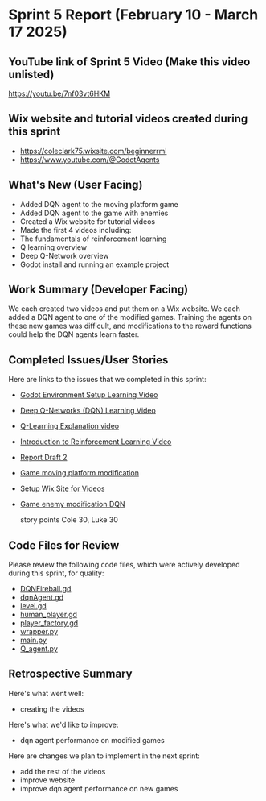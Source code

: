 # Sprint 5 Report (February 10 - March 17 2025)

## YouTube link of Sprint 5 Video (Make this video unlisted)

https://youtu.be/7nf03vt6HKM

## Wix website and tutorial videos created during this sprint
* https://coleclark75.wixsite.com/beginnerrml
* https://www.youtube.com/@GodotAgents

## What's New (User Facing)
* Added DQN agent to the moving platform game
* Added DQN agent to the game with enemies
* Created a Wix website for tutorial videos
* Made the first 4 videos including:
*   The fundamentals of reinforcement learning
*   Q learning overview
*   Deep Q-Network overview
*   Godot install and running an example project

## Work Summary (Developer Facing)
We each created two videos and put them on a Wix website. We each added a DQN agent to one of the modified games. Training the agents on these new games was difficult, and modifications to the reward functions could help the DQN agents learn faster.

## Completed Issues/User Stories
Here are links to the issues that we completed in this sprint:
* [Godot Environment Setup Learning Video](https://github.com/users/luwke1/projects/2/views/1?pane=issue&itemId=101702522&issue=luwke1%7Cgodot-agents%7C64)
* [Deep Q-Networks (DQN) Learning Video](https://github.com/users/luwke1/projects/2/views/1?pane=issue&itemId=101702452&issue=luwke1%7Cgodot-agents%7C63)
* [Q-Learning Explanation video](https://github.com/users/luwke1/projects/2/views/1?pane=issue&itemId=101702361&issue=luwke1%7Cgodot-agents%7C62)
* [Introduction to Reinforcement Learning Video](https://github.com/users/luwke1/projects/2?pane=issue&itemId=101702243)
* [Report Draft 2](https://github.com/users/luwke1/projects/2?pane=issue&itemId=97095634)
* [Game moving platform modification](https://github.com/users/luwke1/projects/2/views/1?pane=issue&itemId=97095795&issue=luwke1%7Cgodot-agents%7C53)
* [Setup Wix Site for Videos](https://github.com/users/luwke1/projects/2/views/1?pane=issue&itemId=102179334)
* [Game enemy modification DQN](https://github.com/users/luwke1/projects/2/views/1?pane=issue&itemId=102414181)

  story points Cole 30, Luke 30
  
## Code Files for Review
Please review the following code files, which were actively developed during this
sprint, for quality:
* [DQNFireball.gd](https://github.com/luwke1/godot-agents/blob/new-game-dqn/Fireball_enemy_mod/DQN_Agent_Fireball/DQNFireball.gd)
* [dqnAgent.gd](https://github.com/luwke1/godot-agents/blob/new-game-dqn/Moving_platform_mod/dqnAgent.gd)
* [level.gd](https://github.com/luwke1/godot-agents/blob/new-game-dqn/Moving_platform_mod/level.gd)
* [human_player.gd](https://github.com/luwke1/godot-agents/blob/new-game-dqn/Moving_platform_mod/human_player.gd)
* [player_factory.gd](https://github.com/luwke1/godot-agents/blob/new-game-dqn/Moving_platform_mod/player_factory.gd)
* [wrapper.py](https://github.com/luwke1/godot-agents/blob/main/Q_Learning_Example/wrapper.py)
* [main.py](https://github.com/luwke1/godot-agents/blob/main/Q_Learning_Example/main.py)
* [Q_agent.py](https://github.com/luwke1/godot-agents/blob/main/Q_Learning_Example/Q_agent.py)

## Retrospective Summary
Here's what went well:
* creating the videos

Here's what we'd like to improve:
* dqn agent performance on modified games

Here are changes we plan to implement in the next sprint:
* add the rest of the videos
* improve website
* improve dqn agent performance on new games
